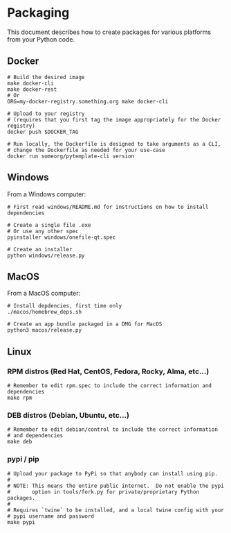 # Packaging
This document describes how to create packages for various platforms from
your Python code.

## Docker
```
# Build the desired image
make docker-cli
make docker-rest
# Or
ORG=my-docker-registry.something.org make docker-cli

# Upload to your registry
# (requires that you first tag the image appropriately for the Docker registry)
docker push $DOCKER_TAG

# Run locally, the Dockerfile is designed to take arguments as a CLI,
# change the Dockerfile as needed for your use-case
docker run someorg/pytemplate-cli version
```

## Windows
From a Windows computer:
```
# First read windows/README.md for instructions on how to install dependencies

# Create a single file .exe
# Or use any other spec
pyinstaller windows/onefile-qt.spec

# Create an installer
python windows/release.py
```

## MacOS
From a MacOS computer:
```
# Install depdencies, first time only
./macos/homebrew_deps.sh

# Create an app bundle packaged in a DMG for MacOS
python3 macos/release.py
```

## Linux
### RPM distros (Red Hat, CentOS, Fedora, Rocky, Alma, etc...)
```
# Remember to edit rpm.spec to include the correct information and dependencies
make rpm
```

### DEB distros (Debian, Ubuntu, etc...)
```
# Remember to edit debian/control to include the correct information
# and dependencies
make deb
```

### pypi / pip
```
# Upload your package to PyPi so that anybody can install using pip.
#
# NOTE: This means the entire public internet.  Do not enable the pypi
#       option in tools/fork.py for private/proprietary Python packages.
#
# Requires `twine` to be installed, and a local twine config with your
# pypi username and password
make pypi
```

